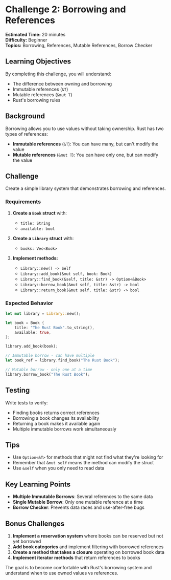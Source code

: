 # Challenge 2: Borrowing and References

**Estimated Time:** 20 minutes  
**Difficulty:** Beginner  
**Topics:** Borrowing, References, Mutable References, Borrow Checker

## Learning Objectives

By completing this challenge, you will understand:
- The difference between owning and borrowing
- Immutable references (`&T`)
- Mutable references (`&mut T`)
- Rust's borrowing rules

## Background

Borrowing allows you to use values without taking ownership. Rust has two types of references:
- **Immutable references** (`&T`): You can have many, but can't modify the value
- **Mutable references** (`&mut T`): You can have only one, but can modify the value

## Challenge

Create a simple library system that demonstrates borrowing and references.

### Requirements

1. **Create a `Book` struct** with:
   - `title: String`
   - `available: bool`

2. **Create a `Library` struct** with:
   - `books: Vec<Book>`

3. **Implement methods:**
   - `Library::new() -> Self`
   - `Library::add_book(&mut self, book: Book)`
   - `Library::find_book(&self, title: &str) -> Option<&Book>`
   - `Library::borrow_book(&mut self, title: &str) -> bool`
   - `Library::return_book(&mut self, title: &str) -> bool`

### Expected Behavior

```rust
let mut library = Library::new();

let book = Book {
    title: "The Rust Book".to_string(),
    available: true,
};

library.add_book(book);

// Immutable borrow - can have multiple
let book_ref = library.find_book("The Rust Book");

// Mutable borrow - only one at a time
library.borrow_book("The Rust Book");
```

## Testing

Write tests to verify:
- Finding books returns correct references
- Borrowing a book changes its availability
- Returning a book makes it available again
- Multiple immutable borrows work simultaneously

## Tips

- Use `Option<&T>` for methods that might not find what they're looking for
- Remember that `&mut self` means the method can modify the struct
- Use `&self` when you only need to read data

## Key Learning Points

- **Multiple Immutable Borrows**: Several references to the same data
- **Single Mutable Borrow**: Only one mutable reference at a time
- **Borrow Checker**: Prevents data races and use-after-free bugs

## Bonus Challenges

1. **Implement a reservation system** where books can be reserved but not yet borrowed
2. **Add book categories** and implement filtering with borrowed references
3. **Create a method that takes a closure** operating on borrowed book data
4. **Implement iterator methods** that return references to books

The goal is to become comfortable with Rust's borrowing system and understand when to use owned values vs references. 